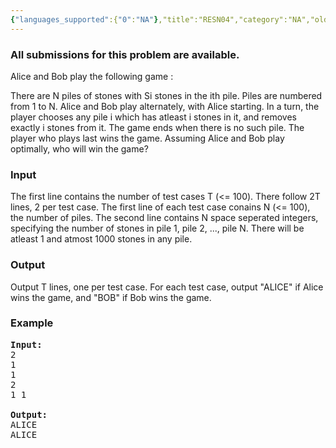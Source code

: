 ```yaml
---
{"languages_supported":{"0":"NA"},"title":"RESN04","category":"NA","old_version":true,"problem_code":"RESN04","tags":{"0":"NA"},"layout":"problem"}
---
```


<h3> All submissions for this problem are available. </h3><p>
Alice and Bob play the following game :



There are N piles of stones with Si stones in the ith pile. Piles are numbered from 1 to N. Alice and Bob play alternately, with Alice starting. In a turn, the player chooses any pile i which has atleast i stones in it, and removes exactly i stones from it. The game ends when there is no such pile. The player who plays last wins the game. Assuming Alice and Bob play optimally, who will win the game?

<h3>Input</h3>
</p><p>

The first line contains the number of test cases T (&lt;= 100). There follow 2T lines, 2 per test case. The first line of each test case conains N (&lt;= 100), the number of piles. The second line contains N space seperated integers, specifying the number of stones in pile 1, pile 2, ..., pile N. There will be atleast 1 and atmost 1000 stones in any pile.
<h3>Output</h3>
</p><p>
Output T lines, one per test case. For each test case, output "ALICE" if Alice wins the game, and "BOB" if Bob wins the game.
<h3>Example</h3>

<pre>
<b>Input:</b>
2
1
1
2
1 1

<b>Output:</b>
ALICE
ALICE
</pre></p>    